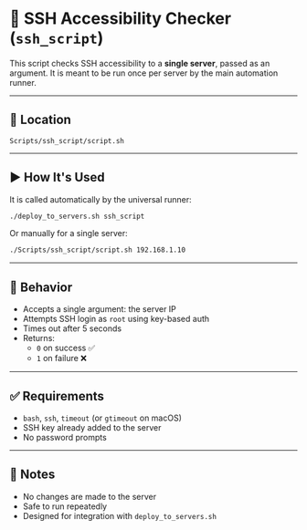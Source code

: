 # 🔐 SSH Accessibility Checker (`ssh_script`)

This script checks SSH accessibility to a **single server**, passed as an argument. It is meant to be run once per server by the main automation runner.

---

## 📂 Location

```
Scripts/ssh_script/script.sh
```

---

## ▶️ How It's Used

It is called automatically by the universal runner:

```bash
./deploy_to_servers.sh ssh_script
```

Or manually for a single server:

```bash
./Scripts/ssh_script/script.sh 192.168.1.10
```

---

## 📝 Behavior

- Accepts a single argument: the server IP
- Attempts SSH login as `root` using key-based auth
- Times out after 5 seconds
- Returns:
  - `0` on success ✅
  - `1` on failure ❌

---

## ✅ Requirements

- `bash`, `ssh`, `timeout` (or `gtimeout` on macOS)
- SSH key already added to the server
- No password prompts

---

## 📌 Notes

- No changes are made to the server
- Safe to run repeatedly
- Designed for integration with `deploy_to_servers.sh`
